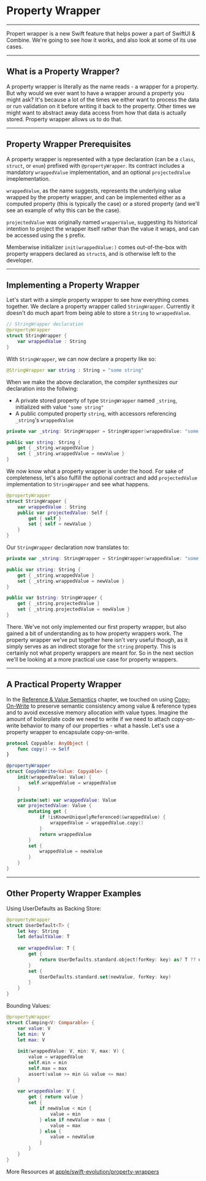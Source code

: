 # Property Wrapper
---
Propert wrapper is a new Swift feature that helps power a part of SwiftUI & Combine. 
We're going to see how it works, and also look at some of its use cases. 

---
## What is a Property Wrapper?

A property wrapper is literally as the name reads - a wrapper for a property. But why would we ever want to have a wrapper 
around a property you might ask? It's because a lot of the times we either want to process the data or run validation on it 
before writing it back to the property. Other times we might want to abstract away data access from how that data is actually 
stored. Property wrapper allows us to do that.

---
## Property Wrapper Prerequisites

A property wrapper is represented with a type declaration (can be a `class`, `struct`, or `enum`) prefixed with `@propertyWrapper`. Its contract includes a mandatory `wrappedValue` implementation, and an optional `projectedValue` imeplementation. 

`wrappedValue`, as the name suggests, represents the underlying value wrapped by the property wrapper, and can be implemented either as a computed property (this is typically the case) or a stored property (and we'll see an example of why this can be the case). 

`projectedValue` was originally named `wrapperValue`, suggesting its historical intention to project the wrapper itself rather than the value it wraps, and can be accessed using the `$` prefix.

Memberwise initializer `init(wrappedValue:)` comes out-of-the-box with property wrappers declared as `struct`s, and is otherwise left to the developer.

---
## Implementing a Property Wrapper

Let's start with a simple property wrapper to see how everything comes together. We declare a property wrapper called `StringWrapper`. Currently it doesn't do much apart from being able to store a `String` to `wrappedValue`.

```Swift
// StringWrapper declaration
@propertyWrapper 
struct StringWrapper {
    var wrappedValue : String
}
```

With `StringWrapper`, we can now declare a property like so:

```Swift
@StringWrapper var string : String = "some string"
```

When we make the above declaration, the compiler synthesizes our declaration into the follwing:
* A private stored property of type `StringWrapper` named `_string`, initialized with value `"some string"`
* A public computed property `string`, with accessors referencing `_string`'s `wrappedValue`

```Swift 
private var _string: StringWrapper = StringWrapper(wrappedValue: "some string")

public var string: String {
    get { _string.wrappedValue }
    set { _string.wrappedValue = newValue }
}
```

We now know what a property wrapper is under the hood. For sake of completeness, let's also fulfill the optional contract and add `projectedValue` implementation to `StringWrapper` and see what happens.

```Swift
@propertyWrapper 
struct StringWrapper {
    var wrappedValue : String
    public var projectedValue: Self {
        get { self }
        set { self = newValue }
    }
}
```

Our `StringWrapper` declaration now translates to:

```Swift
private var _string: StringWrapper = StringWrapper(wrappedValue: "some string")

public var string: String {
    get { _string.wrappedValue }
    set { _string.wrappedValue = newValue }
}

public var $string: StringWrapper {
    get { _string.projectedValue }
    set { _string.projectedValue = newValue }
}
```

There. We've not only implemented our first property wrapper, but also gained a bit of understanding as to how property wrappers work. The property wrapper we've put together here isn't very useful though, as it simply serves as an indirect storage for the `string` property. This is certainly not what property wrappers are meant for. So in the next section we'll be looking at a more practical use case for property wrappers.

---
## A Practical Property Wrapper

In the [Reference & Value Semantics](References-And-Values.md) chapter, we touched on using [Copy-On-Write](References-And-Values.md#Copy-On-Write) to preserve semantic consistency among value & reference types and to avoid excessive memory allocation with value types. Imagine the amount of boilerplate code we need to write if we need to attach copy-on-write behavior to many of our properties - what a hassle. Let's use a property wrapper to encapsulate copy-on-write.

```Swift
protocol Copyable: AnyObject {
    func copy() -> Self
}

@propertyWrapper
struct CopyOnWrite<Value: Copyable> {
    init(wrappedValue: Value) {
        self.wrappedValue = wrappedValue
    }
    
    private(set) var wrappedValue: Value
    var projectedValue: Value {
        mutating get {
            if !isKnownUniquelyReferenced(&wrappedValue) {
                wrappedValue = wrappedValue.copy()
            }
            return wrappedValue
        }
        set {
            wrappedValue = newValue
        }
    }
}
```

---
## Other Property Wrapper Examples

Using UserDefaults as Backing Store:
```Swift
@propertyWrapper
struct UserDefault<T> {
    let key: String
    let defaultValue: T
    
    var wrappedValue: T {
        get {
            return UserDefaults.standard.object(forKey: key) as? T ?? defaultValue
        }
        set {
            UserDefaults.standard.set(newValue, forKey: key)
        }
    }
}
```

Bounding Values:
```Swift
@propertyWrapper
struct Clamping<V: Comparable> {
    var value: V
    let min: V
    let max: V
    
    init(wrappedValue: V, min: V, max: V) {
        value = wrappedValue
        self.min = min
        self.max = max
        assert(value >= min && value <= max)
    }
    
    var wrappedValue: V {
        get { return value }
        set {
            if newValue < min {
                value = min
            } else if newValue > max {
                value = max
            } else {
                value = newValue
            }
        }
    }
}
```


More Resources at [apple/swift-evolution/property-wrappers](https://github.com/apple/swift-evolution/blob/master/proposals/0258-property-wrappers.md)

